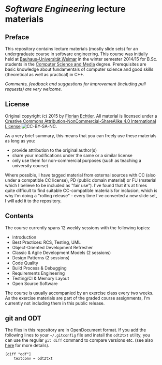 # _Software Engineering_ lecture materials

## Preface

This repository contains lecture materials (mostly slide sets) for an undergraduate course in software engineering. This course was initially held at [Bauhaus-Universität Weimar](https://www.uni-weimar.de/) in the winter semester 2014/15 for B.Sc. students in the [Computer Science and Media](http://www.uni-weimar.de/en/media/studies/computer-science-and-media-hci/medieninformatik-computer-science-and-media-bsc/) degree. Prerequisites are basic knowledge about fundamentals of computer science and good skills (theoretical as well as practical) in C++. 

_Comments, feedback and suggestions for improvement (including pull requests) are very welcome._

## License

Original copyright (c) 2015 by [Florian Echtler](http://www.uni-weimar.de/en/media/chairs/mobile-media/). All material is licensed under a [Creative Commons Attribution-NonCommercial-ShareAlike 4.0 International License](http://creativecommons.org/licenses/by-nc-sa/4.0/) ![CC-BY-SA-NC](https://i.creativecommons.org/l/by-nc-sa/4.0/80x15.png).

As a very brief summary, this means that you can freely use these materials as long as you:

* provide attribution to the original author(s)
* share your modifications under the same or a similar license
* only use them for non-commercial purposes (such as teaching a university course)

Where possible, I have tagged material from external sources with CC (also under a compatible CC license), PD (public domain material) or FU (material which I believe to be included as "fair use"). I've found that it's at times quite difficult to find suitable CC-compatible materials for inclusion, which is why I'm doing a "rolling release" - every time I've converted a new slide set, I will add it to the repository.

## Contents

The course currently spans 12 weekly sessions with the following topics:

* Introduction
* Best Practices: RCS, Testing, UML
* Object-Oriented Development Refresher
* Classic & Agile Development Models (2 sessions)
* Design Patterns (2 sessions)
* Code Quality
* Build Process & Debugging
* Requirements Engineering
* Testing/CI & Memory Layout
* Open Source Software

The course is usually accompanied by an exercise class every two weeks. As the exercise materials are part of the graded course assignments, I'm currently not including them in this public release.

## git and ODT

The files in this repository are in OpenDocument format. If you add the following lines to your `~/.gitconfig` file and install the `odt2txt` utility, you can use the regular `git diff` command to compare versions etc. (see also [here](http://www-verimag.imag.fr/~moy/opendocument/) for more details).

    [diff "odf"]
    	textconv = odt2txt
